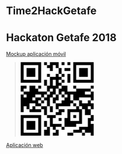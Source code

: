 # Time2HackGetafe
# Hackaton Getafe 2018

[Mockup aplicación móvil](https://marvelapp.com/8c58ch4)
>![Screenshot](QR_Time2HackGetafe.png "QR_Time2HackGetafe")

[Aplicación web](https://arranzropablo.github.io/Time2HackGetafe/mapSearch.html)
